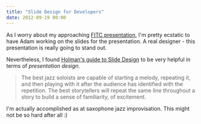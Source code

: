 ```yaml
---
title: "Slide Design for Developers"
date: 2012-09-19 00:00
---
```


As I worry about my approaching [FITC presentation](http://www.fitc.ca/events/presentations/presentation.cfm?event=134&presentation_id=2044), I'm pretty ecstatic to have Adam working on the slides for the presentation. A real designer - this presentation is really going to stand out.

Nevertheless, I found [Holman's guide to Slide Design](http://zachholman.com/posts/slide-design-for-developers/) to be very helpful in terms of _presentation design_.

> The best jazz soloists are capable of starting a melody, repeating it, and then playing with it after the audience has identified with the repetition. The best storytellers will repeat the same line throughout a story to build a sense of familiarity, of excitement.

I'm actually accomplished as at saxophone jazz improvisation. This might not be so hard after all :)

<!-- more -->

